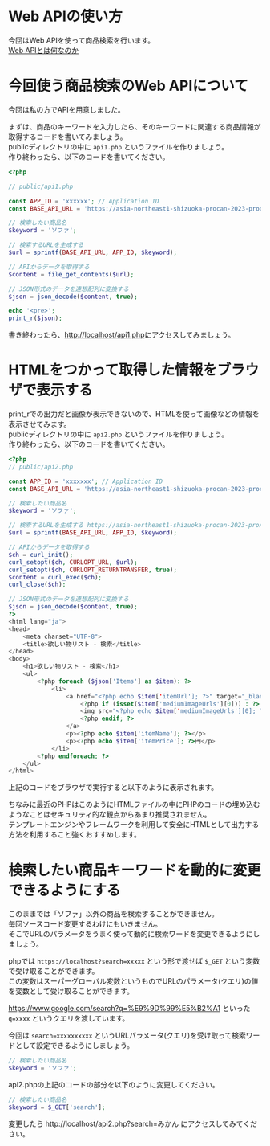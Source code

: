# Web APIの使い方

今回はWeb APIを使って商品検索を行います。  
[Web APIとは何なのか](https://qiita.com/NagaokaKenichi/items/df4c8455ab527aeacf02)


# 今回使う商品検索のWeb APIについて

今回は私の方でAPIを用意しました。

まずは、商品のキーワードを入力したら、そのキーワードに関連する商品情報が取得するコードを書いてみましょう。  
publicディレクトリの中に `api1.php` というファイルを作りましょう。  
作り終わったら、以下のコードを書いてください。  

```php
<?php

// public/api1.php

const APP_ID = 'xxxxxx'; // Application ID
const BASE_API_URL = 'https://asia-northeast1-shizuoka-procan-2023-proxy.cloudfunctions.net/api/proxy?applicationId=%s&keyword=%s'; // APIのURL

// 検索したい商品名
$keyword = 'ソファ';

// 検索するURLを生成する
$url = sprintf(BASE_API_URL, APP_ID, $keyword);

// APIからデータを取得する
$content = file_get_contents($url);

// JSON形式のデータを連想配列に変換する
$json = json_decode($content, true);

echo '<pre>';
print_r($json);

```

書き終わったら、[http://localhost/api1.php](http://localhost/api1.php)にアクセスしてみましょう。  

# HTMLをつかって取得した情報をブラウザで表示する

print_rでの出力だと画像が表示できないので、HTMLを使って画像などの情報を表示させてみます。  
publicディレクトリの中に `api2.php` というファイルを作りましょう。  
作り終わったら、以下のコードを書いてください。  

```php
<?php
// public/api2.php

const APP_ID = 'xxxxxxx'; // Application ID
const BASE_API_URL = 'https://asia-northeast1-shizuoka-procan-2023-proxy.cloudfunctions.net/api/proxy?applicationId=%s&keyword=%s'; // APIのURL

// 検索したい商品名
$keyword = 'ソファ';

// 検索するURLを生成する https://asia-northeast1-shizuoka-procan-2023-proxy.cloudfunctions.net/api/proxy?applicationId=xxxxxx&keyword=ソファ&formatVersion=2
$url = sprintf(BASE_API_URL, APP_ID, $keyword);

// APIからデータを取得する
$ch = curl_init();
curl_setopt($ch, CURLOPT_URL, $url);
curl_setopt($ch, CURLOPT_RETURNTRANSFER, true);
$content = curl_exec($ch);
curl_close($ch);

// JSON形式のデータを連想配列に変換する
$json = json_decode($content, true);
?>
<html lang="ja">
<head>
    <meta charset="UTF-8">
    <title>欲しい物リスト - 検索</title>
</head>
<body>
    <h1>欲しい物リスト - 検索</h1>
    <ul>
        <?php foreach ($json['Items'] as $item): ?>
            <li>
                <a href="<?php echo $item['itemUrl']; ?>" target="_blank">
                    <?php if (isset($item['mediumImageUrls'][0])) : ?>
                    <img src="<?php echo $item['mediumImageUrls'][0]; ?>" alt="">
                    <?php endif; ?>
                </a>
                <p><?php echo $item['itemName']; ?></p>
                <p><?php echo $item['itemPrice']; ?>円</p>
            </li>
        <?php endforeach; ?>
    </ul>
</html>

```

上記のコードをブラウザで実行すると以下のように表示されます。  

<p class="alert">
ちなみに最近のPHPはこのようにHTMLファイルの中にPHPのコードの埋め込むようなことはセキュリティ的な観点からあまり推奨されません。  <br>
テンプレートエンジンやフレームワークを利用して安全にHTMLとして出力する方法を利用すること強くおすすめします。
</p>

# 検索したい商品キーワードを動的に変更できるようにする

このままでは「ソファ」以外の商品を検索することができません。  
毎回ソースコード変更するわけにもいきません。  
そこでURLのパラメータをうまく使って動的に検索ワードを変更できるようにしましょう。

phpでは `https://localhost?search=xxxxx` という形で渡せば `$_GET` という変数で受け取ることができます。  
この変数はスーパーグローバル変数というものでURLのパラメータ(クエリ)の値を変数として受け取ることができます。

https://www.google.com/search?q=%E9%9D%99%E5%B2%A1 といった `q=xxxx` というクエリを渡しています。  

今回は `search=xxxxxxxxxx` というURLパラメータ(クエリ)を受け取って検索ワードとして設定できるようにしましょう。

```php
// 検索したい商品名
$keyword = 'ソファ';
```

api2.phpの上記のコードの部分を以下のように変更してください。

```php
// 検索したい商品名
$keyword = $_GET['search'];
```

変更したら http://localhost/api2.php?search=みかん にアクセスしてみてください。